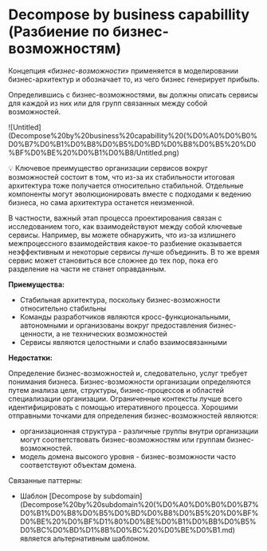 # Decompose by business capabillity (Разбиение по бизнес-возможностям)

Концепция *«бизнес-возможности»* применяется в моде­лировании бизнес-архитектур и обозначает то, из чего бизнес генерирует прибыль.

Определившись с бизнес-возможностями, вы должны описать сервисы для каждой из них или для групп связанных между собой возможностей.

![Untitled](Decompose%20by%20business%20capabillity%20(%D0%A0%D0%B0%D0%B7%D0%B1%D0%B8%D0%B5%D0%BD%D0%B8%D0%B5%20%D0%BF%D0%BE%20%D0%B1%D0%B8/Untitled.png)

<aside>
💡 Ключевое преимущество организации сервисов вокруг возможностей состоит в том, что из-за их стабильности итоговая архитектура тоже получается относитель­но стабильной. Отдельные компоненты могут эволюционировать вместе с подходами к ведению бизнеса, но сама архитектура останется неизменной.

</aside>

В частности, важный этап про­цесса проектирования связан с исследованием того, как взаимодействуют между собой ключевые сервисы. Например, вы можете обнаружить, что из-за излишнего межпроцессного взаимодействия какое-то разбиение оказывается неэффективным и некоторые сервисы лучше объединить. В то же время сервис может становиться все сложнее до тех пор, пока его разделение на части не станет оправданным.

**Приемущества:**

- Cтабильная архитектура, поскольку бизнес-возможности относительно стабильны
- Команды разработчиков являются кросс-функциональными, автономными и организованы вокруг предоставления бизнес-ценности, а не технических возможностей
- Сервисы являются целостными и слабо взаимосвязанными

**Недостатки:**

Определение бизнес-возможностей и, следовательно, услуг требует понимания бизнеса. Бизнес-возможности организации определяются путем анализа цели, структуры, бизнес-процессов и областей специализации организации. Ограниченные контексты лучше всего идентифицировать с помощью итеративного процесса. Хорошими отправными точками для определения бизнес-возможностей являются:

- организационная структура - различные группы внутри организации могут соответствовать бизнес-возможностям или группам бизнес-возможностей.
- модель домена высокого уровня - бизнес-возможности часто соответствуют объектам домена.

Связанные паттерны:

- Шаблон [Decompose by subdomain](Decompose%20by%20subdomain%20(%D0%A0%D0%B0%D0%B7%D0%B1%D0%B8%D0%B5%D0%BD%D0%B8%D0%B5%20%D0%BF%D0%BE%20%D0%BF%D1%80%D0%BE%D0%B1%D0%BB%D0%B5%D0%BC%D0%BD%D1%8B%D0%BC%20%D0%BE%D0%B1.md) является альтернативным шаблоном.